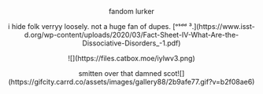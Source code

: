 <p align="center">fandom lurker</p>

<p align="center">i hide folk verryy loosely. not a huge fan of dupes. [ᵒˢᵈᵈ ³.](https://www.isst-d.org/wp-content/uploads/2020/03/Fact-Sheet-IV-What-Are-the-Dissociative-Disorders_-1.pdf)</p>

<p align="center">![](https://files.catbox.moe/iylwv3.png)</p>

<p align="center">smitten over that damned scot![](https://gifcity.carrd.co/assets/images/gallery88/2b9afe77.gif?v=b2f08ae6)</p>

